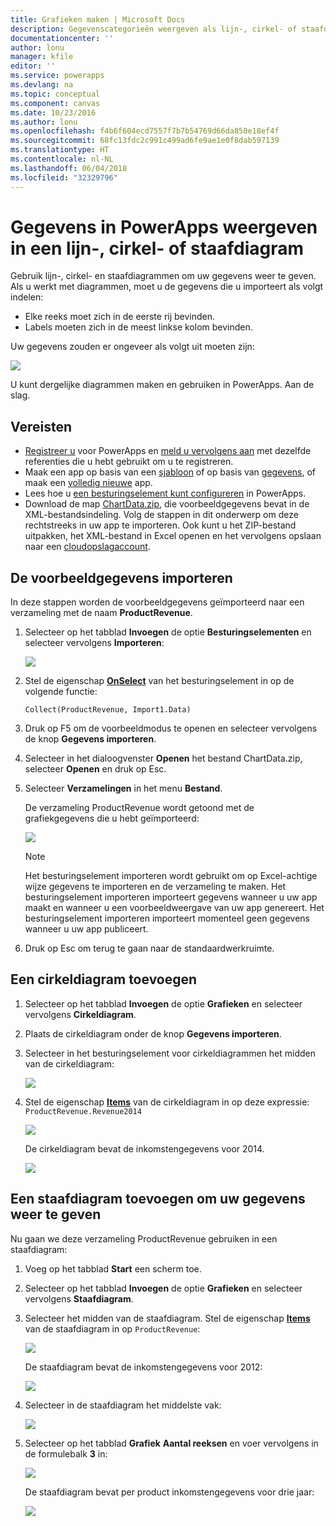 ```yaml
---
title: Grafieken maken | Microsoft Docs
description: Gegevenscategorieën weergeven als lijn-, cirkel- of staafdiagram weergeven
documentationcenter: ''
author: lonu
manager: kfile
editor: ''
ms.service: powerapps
ms.devlang: na
ms.topic: conceptual
ms.component: canvas
ms.date: 10/23/2016
ms.author: lonu
ms.openlocfilehash: f4b6f604ecd7557f7b7b54769d66da850e18ef4f
ms.sourcegitcommit: 68fc13fdc2c991c499ad6fe9ae1e0f8dab597139
ms.translationtype: HT
ms.contentlocale: nl-NL
ms.lasthandoff: 06/04/2018
ms.locfileid: "32329796"
---
```

# <a name="show-data-in-a-line-pie-or-bar-chart-in-powerapps"></a>Gegevens in PowerApps weergeven in een lijn-, cirkel- of staafdiagram
Gebruik lijn-, cirkel- en staafdiagrammen om uw gegevens weer te geven. Als u werkt met diagrammen, moet u de gegevens die u importeert als volgt indelen:

* Elke reeks moet zich in de eerste rij bevinden.
* Labels moeten zich in de meest linkse kolom bevinden.

Uw gegevens zouden er ongeveer als volgt uit moeten zijn:

![][9]

U kunt dergelijke diagrammen maken en gebruiken in PowerApps. Aan de slag.

## <a name="prerequisites"></a>Vereisten
* [Registreer u](../signup-for-powerapps.md) voor PowerApps en [meld u vervolgens aan](https://web.powerapps.com) met dezelfde referenties die u hebt gebruikt om u te registreren.
* Maak een app op basis van een [sjabloon](get-started-test-drive.md) of op basis van [gegevens](get-started-create-from-data.md), of maak een [volledig nieuwe](get-started-create-from-blank.md) app.
* Lees hoe u [een besturingselement kunt configureren](add-configure-controls.md) in PowerApps.
* Download de map [ChartData.zip](http://pwrappssamples.blob.core.windows.net/samples/ChartData.zip), die voorbeeldgegevens bevat in de XML-bestandsindeling. Volg de stappen in dit onderwerp om deze rechtstreeks in uw app te importeren. Ook kunt u het ZIP-bestand uitpakken, het XML-bestand in Excel openen en het vervolgens opslaan naar een [cloudopslagaccount](connections/cloud-storage-blob-connections.md).

## <a name="import-the-sample-data"></a>De voorbeeldgegevens importeren
In deze stappen worden de voorbeeldgegevens geïmporteerd naar een verzameling met de naam **ProductRevenue**.

1. Selecteer op het tabblad **Invoegen** de optie **Besturingselementen** en selecteer vervolgens **Importeren**:  

    ![][11]  

2. Stel de eigenschap **[OnSelect](controls/properties-core.md)** van het besturingselement in op de volgende functie:  

   ```Collect(ProductRevenue, Import1.Data)```

3. Druk op F5 om de voorbeeldmodus te openen en selecteer vervolgens de knop **Gegevens importeren**.

4. Selecteer in het dialoogvenster **Openen** het bestand ChartData.zip, selecteer **Openen** en druk op Esc.

5. Selecteer **Verzamelingen** in het menu **Bestand**.

    De verzameling ProductRevenue wordt getoond met de grafiekgegevens die u hebt geïmporteerd:

    ![][1]  

   > [!NOTE]
   > Het besturingselement importeren wordt gebruikt om op Excel-achtige wijze gegevens te importeren en de verzameling te maken. Het besturingselement importeren importeert gegevens wanneer u uw app maakt en wanneer u een voorbeeldweergave van uw app genereert. Het besturingselement importeren importeert momenteel geen gegevens wanneer u uw app publiceert.
   >

6. Druk op Esc om terug te gaan naar de standaardwerkruimte.

## <a name="add-a-pie-chart"></a>Een cirkeldiagram toevoegen
1. Selecteer op het tabblad **Invoegen** de optie **Grafieken** en selecteer vervolgens **Cirkeldiagram**.

2. Plaats de cirkeldiagram onder de knop **Gegevens importeren**.

3. Selecteer in het besturingselement voor cirkeldiagrammen het midden van de cirkeldiagram:   

    ![][10]

4. Stel de eigenschap **[Items](controls/properties-core.md)** van de cirkeldiagram in op deze expressie: `ProductRevenue.Revenue2014`

    ![][2]  

    De cirkeldiagram bevat de inkomstengegevens voor 2014.

    ![][3]  

## <a name="add-a-bar-chart-to-display-your-data"></a>Een staafdiagram toevoegen om uw gegevens weer te geven
Nu gaan we deze verzameling ProductRevenue gebruiken in een staafdiagram:

1. Voeg op het tabblad **Start** een scherm toe.

2. Selecteer op het tabblad **Invoegen** de optie **Grafieken** en selecteer vervolgens **Staafdiagram**.

3. Selecteer het midden van de staafdiagram. Stel de eigenschap **[Items](controls/properties-core.md)** van de staafdiagram in op ```ProductRevenue```:

    ![][12]  

    De staafdiagram bevat de inkomstengegevens voor 2012:

    ![][4]  

4. Selecteer in de staafdiagram het middelste vak:

    ![][5]

5. Selecteer op het tabblad **Grafiek** **Aantal reeksen** en voer vervolgens in de formulebalk **3** in:

    ![][6]  

    De staafdiagram bevat per product inkomstengegevens voor drie jaar:

    ![][7]  

[1]: ./media/use-line-pie-bar-chart/productrevenuecollection.png
[2]: ./media/use-line-pie-bar-chart/itemsexpression.png
[3]: ./media/use-line-pie-bar-chart/piechart.png
[4]: ./media/use-line-pie-bar-chart/columnchart.png
[5]: ./media/use-line-pie-bar-chart/columnchartseries.png
[6]: ./media/use-line-pie-bar-chart/columnchartseriesfunction.png
[7]: ./media/use-line-pie-bar-chart/columnchartthreeyears.png
[8]: ./media/use-line-pie-bar-chart/preview.png
[9]: ./media/use-line-pie-bar-chart/tableformat.png
[10]: ./media/use-line-pie-bar-chart/middlepiechart.png
[11]: ./media/use-line-pie-bar-chart/import.png
[12]: ./media/use-line-pie-bar-chart/itemscolumnchart.png
